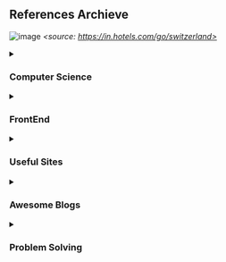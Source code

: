 ## References Archieve

![image](https://github.com/jinoov/references-archieve/assets/66049045/2139d565-3436-494e-8cc5-e07bb49ddd7f)
*<source: https://in.hotels.com/go/switzerland>*

<details>
  <summary><h3>Computer Science</h3></summary>
  <ul>
    <li><a href="https://preamtree.tistory.com/10">프로세스와 스레드의 차이</a></li>
  </ul>
</details>

<details>
  <summary><h3>FrontEnd</h3></summary>
  <ul>
    <li><a href="https://emewjin.github.io/client-side-graphql/">client side graphql로 어드민 만들기</a></li>
    <li><a href="https://seholee.com/blog/next-js-cache-part-1/">Next.js cache</a></li>
    <li><a href="tanstack.com/router/latest">kakao - Next.js 캐싱으로 웹 서버 성능 최적화</a></li>
  </ul>
</details>

<details>
  <summary><h3>Useful Sites</h3></summary>
  <ul>
    <li><a href="https://dnschecker.org/">DNS Checker</a></li>
    <li><a href="https://open-apis.dev/">Open APIs</a></li>
    <li><a href="https://bonkersworld.net/">Bonkers World</a></li>
    <li><a href="https://yozm.wishket.com/magazine/">요즘IT</a></li>
    <li><a href="https://spri.kr/">소프트웨어정책연구소</a></li>
  </ul>
</details>

<details>
  <summary><h3>Awesome Blogs</h3></summary>
  <ul>
    <li><a href="https://ansubin.com/">https://ansubin.com/</a></li>
    <li><a href="https://emewjin.github.io/">https://emewjin.github.io/</a></li>
    <li><a href="https://tecoble.techcourse.co.kr/">https://tecoble.techcourse.co.kr/</a></li>
    <li><a href="https://www.hojunin.com/">https://www.hojunin.com/</a></li>
  </ul>
</details>


<details>
  <summary><h3>Problem Solving</h3></summary>
  <ul>
    <li><a href="https://www.slideshare.net/SuhyunPark23/kucc-2022-4">코딩 테스트 및 알고리즘 문제해결 공부 방법 (by 박수현님)</a></li>
  </ul>
</details>
